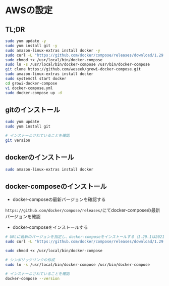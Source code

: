 # AWSの設定
## TL;DR
```sh
sudo yum update -y
sudo yum install git -y
sudo amazon-linux-extras install docker -y
sudo curl -L "https://github.com/docker/compose/releases/download/1.29.1/docker-compose-$(uname -s)-$(uname -m)" -o /usr/local/bin/docker-compose
sudo chmod +x /usr/local/bin/docker-compose
sudo ln -s /usr/local/bin/docker-compose /usr/bin/docker-compose
git clone https://github.com/weseek/growi-docker-compose.git
sudo amazon-linux-extras install docker
sudo systemctl start docker
cd growi-docker-compose
vi docker-compose.yml
sudo docker-compose up -d
```

## gitのインストール
```sh
sudo yum update
sudo yum install git

# インストールされていることを確認
git version
```

## dockerのインストール

```sh
sudo amazon-linux-extras install docker
```

## docker-composeのインストール

- docker-composeの最新バージョンを確認する

`https://github.com/docker/compose/releases/`にてdocker-composeの最新バージョンを確認

- docker-composeをインストールする

```sh
# URLに最新のバージョンを指定し、docker-composeをインストールする（1.29.1は2021/04/15現在の最新バージョン）
sudo curl -L "https://github.com/docker/compose/releases/download/1.29.1/docker-compose-$(uname -s)-$(uname -m)" -o /usr/local/bin/docker-compose

sudo chmod +x /usr/local/bin/docker-compose

# シンボリックリンクの作成
sudo ln -s /usr/local/bin/docker-compose /usr/bin/docker-compose

# インストールされていることを確認
docker-compose --version
```
